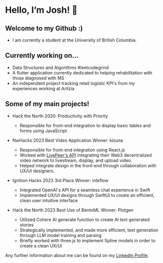 
# Hello, I’m Josh! 👋

## Welcome to my Github :)
- I am currently a student at the University of British Columbia.

## Currently working on...
- Data Structures and Algorithms #leetcodegrind
- A flutter application currently dedicated to helping rehabilitation with those diagnosed with MS
- An independent project tracking retail logistic KPI's from my experiences working at Aritzia

## Some of my main projects!
- Hack the North 2020: Productivity with Priority
  - Responsible for front-end integration to display basic tables and forms using JavaScript
 
- NwHacks 2023 Best Video Application Winner: kizuna 
  - Responsible for front-end integration using React.js
  - Worked with <a href="https://livepeer.org/">LivePeer's API</a> integrating their Web3 decentralized video network to livestream, display, and upload video.
  - Helped integrate design in the front-end through collaboration with UX/UI designers.

 
- Ignition Hacks 2023 3rd Place Winner: inteflow
  - Integrated OpenAI's API for a seamless chat experience in Swift
  - Implemented UX/UI designs through SwiftUI to create an efficient, clean user intuitive interface

     
- Hack the North 2023 Best Use of BentoML Winner: Plotgen
  - Utilized Cohere AI generate function to create AI text generated stories
  - Strategically implemented, and made more efficient, text generation through LLM model training and parsing
  - Briefly worked with three.js to implement Spline models in order to create a clean UX/UI

 
    
Any further information about me can be found on my <a href="https://www.linkedin.com/in/jn-han/" target="_blank">LinkedIn Profile</a>.

<!---
jn-han/jn-han is a ✨ special ✨ repository because its `README.md` (this file) appears on your GitHub profile.
You can click the Preview link to take a look at your changes.
--->
